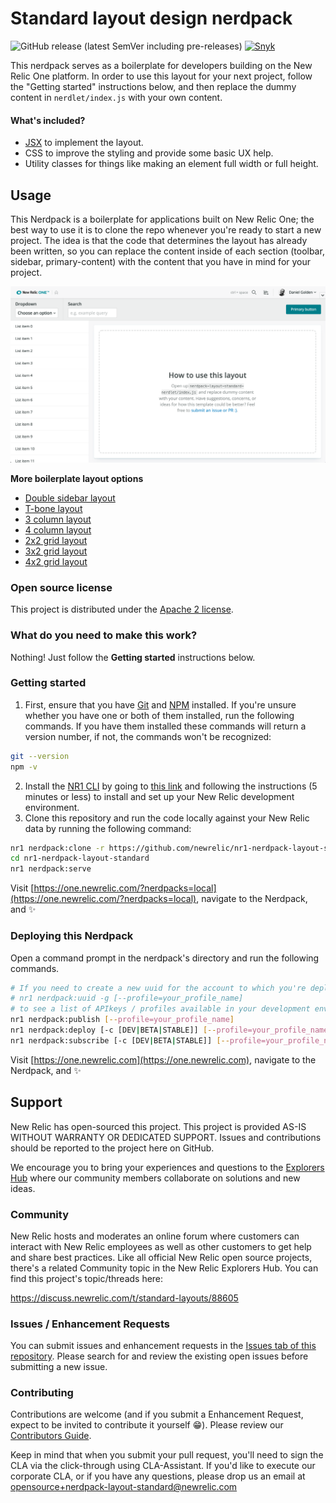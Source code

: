 # Standard layout design nerdpack
![GitHub release (latest SemVer including pre-releases)](https://img.shields.io/github/v/release/newrelic/nr1-nerdpack-layout-standard?include_prereleases&sort=semver) [![Snyk](https://snyk.io/test/github/newrelic/nr1-nerdpack-layout-standard/badge.svg)](https://snyk.io/test/github/newrelic/nr1-nerdpack-layout-standard)

This nerdpack serves as a boilerplate for developers building on the New Relic One platform. In order to use this layout for your next project, follow the "Getting started" instructions below, and then replace the dummy content in `nerdlet/index.js` with your own content.

#### What's included?
- [JSX](https://reactjs.org/docs/introducing-jsx.html) to implement the layout.
- CSS to improve the styling and provide some basic UX help.
- Utility classes for things like making an element full width or full height.

## Usage

This Nerdpack is a boilerplate for applications built on New Relic One; the best way to use it is to clone the repo whenever you're ready to start a new project. The idea is that the code that determines the layout has already been written, so you can replace the content inside of each section (toolbar, sidebar, primary-content) with the content that you have in mind for your project.

![screenshot of this project](assets/screenshot.png)

**More boilerplate layout options** 

- [Double sidebar layout](https://github.com/newrelic/nr1-nerdpack-layout-double-sidebar)
- [T-bone layout](https://github.com/newrelic/nr1-nerdpack-layout-t-bone)
- [3 column layout](https://github.com/newrelic/nr1-nerdpack-layout-3-column)
- [4 column layout](https://github.com/newrelic/nr1-nerdpack-layout-4-column)
- [2x2 grid layout](https://github.com/newrelic/nr1-nerdpack-layout-2x2-grid)
- [3x2 grid layout](https://github.com/newrelic/nr1-nerdpack-layout-3x2-grid)
- [4x2 grid layout](https://github.com/newrelic/nr1-nerdpack-layout-4x2-grid)


### Open source license

This project is distributed under the [Apache 2 license](LICENSE).

### What do you need to make this work?
Nothing! Just follow the **Getting started** instructions below.

### Getting started
1. First, ensure that you have [Git](https://git-scm.com/book/en/v2/Getting-Started-Installing-Git) and [NPM](https://www.npmjs.com/get-npm) installed. If you're unsure whether you have one or both of them installed, run the following commands. If you have them installed these commands will return a version number, if not, the commands won't be recognized:
```bash
git --version
npm -v
```
2. Install the [NR1 CLI](https://one.newrelic.com/launcher/developer-center.launcher) by going to [this link](https://one.newrelic.com/launcher/developer-center.launcher) and following the instructions (5 minutes or less) to install and set up your New Relic development environment.
3. Clone this repository and run the code locally against your New Relic data by running the following command:

```bash
nr1 nerdpack:clone -r https://github.com/newrelic/nr1-nerdpack-layout-standard.git
cd nr1-nerdpack-layout-standard
nr1 nerdpack:serve
```

Visit [https://one.newrelic.com/?nerdpacks=local](https://one.newrelic.com/?nerdpacks=local), navigate to the Nerdpack, and :sparkles:

### Deploying this Nerdpack

Open a command prompt in the nerdpack's directory and run the following commands.

```bash
# If you need to create a new uuid for the account to which you're deploying this Nerdpack, use the following
# nr1 nerdpack:uuid -g [--profile=your_profile_name]
# to see a list of APIkeys / profiles available in your development environment, run nr1 credentials:list
nr1 nerdpack:publish [--profile=your_profile_name]
nr1 nerdpack:deploy [-c [DEV|BETA|STABLE]] [--profile=your_profile_name]
nr1 nerdpack:subscribe [-c [DEV|BETA|STABLE]] [--profile=your_profile_name]
```

Visit [https://one.newrelic.com](https://one.newrelic.com), navigate to the Nerdpack, and :sparkles:

## Support

New Relic has open-sourced this project. This project is provided AS-IS WITHOUT WARRANTY OR DEDICATED SUPPORT. Issues and contributions should be reported to the project here on GitHub.

We encourage you to bring your experiences and questions to the [Explorers Hub](https://discuss.newrelic.com) where our community members collaborate on solutions and new ideas.

### Community

New Relic hosts and moderates an online forum where customers can interact with New Relic employees as well as other customers to get help and share best practices. Like all official New Relic open source projects, there's a related Community topic in the New Relic Explorers Hub. You can find this project's topic/threads here:

https://discuss.newrelic.com/t/standard-layouts/88605

### Issues / Enhancement Requests

You can submit issues and enhancement requests in the [Issues tab of this repository](../../issues). Please search for and review the existing open issues before submitting a new issue.

### Contributing

Contributions are welcome (and if you submit a Enhancement Request, expect to be invited to contribute it yourself :grin:). Please review our [Contributors Guide](CONTRIBUTING.md).

Keep in mind that when you submit your pull request, you'll need to sign the CLA via the click-through using CLA-Assistant. If you'd like to execute our corporate CLA, or if you have any questions, please drop us an email at opensource+nerdpack-layout-standard@newrelic.com
